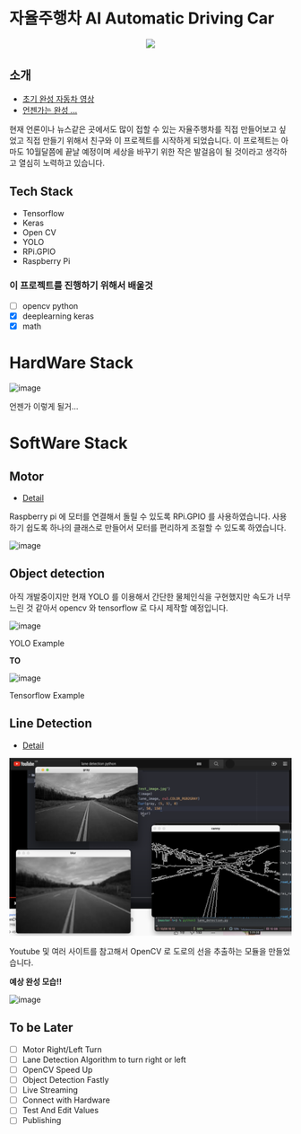 # 자율주행차 AI Automatic Driving Car

<div align="center">
  <img src="https://user-images.githubusercontent.com/57530375/136566049-9c11741c-2e46-464e-862f-721ac7588849.png">
</div>

## 소개

- [초기 완성 자동차 영상](https://www.youtube.com/watch?v=kk2jRKFPXv0)
- [언젠가는 완성 ...]()

현재 언론이나 뉴스같은 곳에서도 많이 접할 수 있는 자율주행차를 직접 만들어보고 싶었고 직접 만들기 위해서 친구와 이 프로젝트를 시작하게 되었습니다. 이 프로젝트는 아마도 10월달쯤에 끝날 예정이며 세상을 바꾸기 위한 작은 발걸음이 될 것이라고 생각하고 열심히 노력하고 있습니다.

## Tech Stack

- Tensorflow
- Keras
- Open CV
- YOLO
- RPi.GPIO
- Raspberry Pi

### 이 프로젝트를 진행하기 위해서 배울것

- [ ] opencv python
- [x] deeplearning keras
- [x] math

# HardWare Stack

![image](https://cdn.imweb.me/thumbnail/20201029/d0ea78a892e73.gif)

언젠가 이렇게 될거...

# SoftWare Stack

## Motor

- [Detail](https://github.com/yoonhero/OurAICar/tree/master/motor)

Raspberry pi 에 모터를 연결해서 돌릴 수 있도록 RPi.GPIO 를 사용하였습니다.
사용하기 쉽도록 하나의 클래스로 만들어서 모터를 편리하게 조절할 수 있도록 하였습니다.

![image](https://blog.kakaocdn.net/dn/8P2FX/btqDx5pALBs/LgjQPsu2XO63Jr95iIRqKk/img.png)

## Object detection

아직 개발중이지만 현재 YOLO 를 이용해서 간단한 물체인식을 구현했지만 속도가 너무 느린 것 같아서 opencv 와 tensorflow 로 다시 제작할 예정입니다.

![image](https://pjreddie.com/media/image/Screen_Shot_2018-03-24_at_10.48.42_PM.png)

YOLO Example

<strong>TO</strong>

![image](https://1.bp.blogspot.com/-HKhrGghm3Z4/Xwd6oWNmCnI/AAAAAAAADRQ/Hff-ZgjSDvo7op7aUtdN--WSuMohSMn-gCLcBGAsYHQ/s1600/tensorflow2objectdetection.png)

Tensorflow Example

## Line Detection

- [Detail](https://github.com/yoonhero/OurAICar/tree/master/lane_detection)

![image](https://github.com/yoonhero/OurAICar/blob/master/docs/line_detection.png?raw=true)

Youtube 및 여러 사이트를 참고해서 OpenCV 로 도로의 선을 추출하는 모듈을 만들었습니다.

<strong>예상 완성 모습!!</strong>

![image](https://i.ytimg.com/vi/G2VaJvNNp4k/hqdefault.jpg)

## To be Later

- [ ] Motor Right/Left Turn
- [ ] Lane Detection Algorithm to turn right or left
- [ ] OpenCV Speed Up
- [ ] Object Detection Fastly
- [ ] Live Streaming
- [ ] Connect with Hardware
- [ ] Test And Edit Values
- [ ] Publishing
